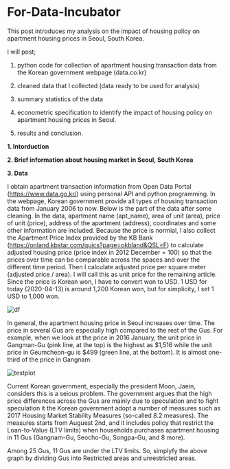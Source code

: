 # For-Data-Incubator

This post introduces my analysis on the impact of housing policy on apartment housing prices in Seoul, South Korea.

I will post; 

1) python code for collection of apartment housing transaction data from the Korean government webpage (data.co.kr)

2) cleaned data that I collected (data ready to be used for analysis)

3) summary statistics of the data

4) econometric specification to identify the impact of housing policy on apartment housing prices in Seoul.

6) results and conclusion.



**1. Intorduction**


**2. Brief information about housing market in Seoul, South Korea**

**3. Data** 

I obtain apartment transaction information from Open Data Portal (https://www.data.go.kr/) using personal API and python programming. In the webpage, Korean government provide all types of housing transaction data from January 2006 to now. Below is the part of the data after some cleaning. In the data, apartment name (apt_name), area of unit (area), price of unit (price), address of the apartment (address), coordinates and some other information are included. Because the price is normial, I also collect the Apartment Price Index provided by the KB Bank (https://onland.kbstar.com/quics?page=okbland&QSL=F) to calculate adjusted housing price (price index in 2012 December = 100) so that the prices over time can be comparable across the spaces and over the different time period. Then I calculate adjusted price per square meter (adjusted price / area). I will call this as unit price for the remaining article. Since the price is Korean won, I have to convert won to USD. 1 USD for today (2020-04-13) is around 1,200 Korean won, but for simplicity, I set 1 USD to 1,000 won.

![df](https://user-images.githubusercontent.com/62204139/79158997-281b6980-7d8c-11ea-85e7-6fe1eb551217.png)


In general, the apartment housing price in Seoul increases over time. The price in several Gus are especially high compared to the rest of the Gus. For example, when we look at the price in 2016 January, the unit price in Gangman-Gu (pink line, at the top) is the highest as $1,516 while the unit price in Geumcheon-gu is $499 (green line, at the bottom). It is almost one-third of the price in Gangnam.  

![testplot](https://user-images.githubusercontent.com/62204139/79156383-a295ba80-7d87-11ea-8336-f818b9397e67.png)

Current Korean government, especially the president Moon, Jaein, considers this is a seious problem. The government argues that the high price differences across the Gus are mainly due to speculation and to fight speculation it the Korean government adopt a number of measures such as 2017 Housing Market Stability Measures (so-called 8.2 measures). The measures starts from Auguest 2nd, and it includes policy that restrict the Loan-to-Value (LTV limits) when households purchases apartment housing in 11 Gus (Gangnam-Gu, Seocho-Gu, Songpa-Gu, and 8 more).

Among 25 Gus, 11 Gus are under the LTV limits. So, simplyfy the above graph by dividing Gus into Restricted areas and unrestricted areas.





